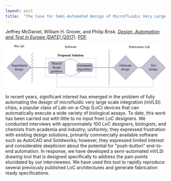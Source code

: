 ```yaml
---
layout: post
title:  "The Case for Semi-Automated Design of Microfluidic Very Large Scale Integration (mVLSI) Chips"
---
```


Jeffrey McDaniel, William H. Grover, and Philip Brisk.  [*Design, Automation and Test in Europe (DATE)*   (2017)](https://doi.org/10.1371/journal.pone.0180520).  [PDF](/assets/semi-automated-design.pdf)

<img src="/assets/semi-automated-design.png">

In recent years, significant interest has emerged in the problem of fully automating the design of microfluidic very large scale integration (mVLSI) chips, a popular class of Lab-on-a-Chip (LoC) devices that can automatically execute a wide variety of biological assays. To date, this work has been carried out with little to no input from LoC designers. We conducted interviews with approximately 100 LoC designers, biologists, and chemists from academia and industry; uniformly, they expressed frustration with existing design solutions, primarily commercially available software such as AutoCAD and Solidworks; however, they expressed limited interest and considerable skepticism about the potential for "push-button" end-to-end automation. In response, we have developed a semi-automated mVLSI drawing tool that is designed specifically to address the pain points elucidated by our interviewees. We have used this tool to rapidly reproduce several previously published LoC architectures and generate fabrication ready specifications.

